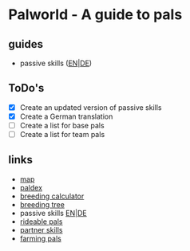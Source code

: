 # Palworld - A guide to pals

## guides

- passive skills ([EN](PassiveSkills_EN.md)|[DE](PassiveSkills_DE.md))
<!--
- pals for the team ([EN](PalsTeam_EN.md)|[DE](PalsTeam_DE.md))
- pals for the base ([EN](PalsBase_EN.md)|[DE](PalsBase_DE.md))
  -->

## ToDo's

- [x] Create an updated version of passive skills
- [x] Create a German translation
- [ ] Create a list for base pals
- [ ] Create a list for team pals

## links

- [map](https://mapgenie.io/palworld/maps/palpagos-islands)
- [paldex](https://palworld.gg/de/pals)
- [breeding calculator](https://palworld.gg/de/breeding-calculator)
- [breeding tree](https://palbreed.com/breeding-tree)
- passive skills [EN](https://palpedia.com/passive-skills)|[DE](https://paldb.cc/de/Passive_Skills)
- [rideable pals](https://palworld.fandom.com/wiki/Rideable_Pals)
- [partner skills](https://palworld.fandom.com/wiki/Partner_Skills)
- [farming pals](https://game8.co/games/Palworld/archives/440217)
